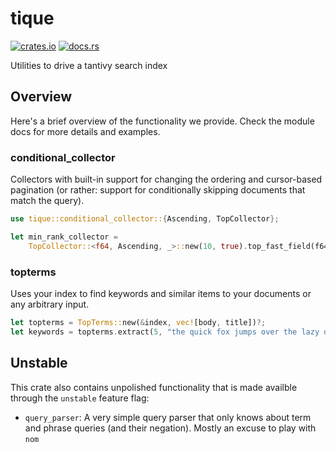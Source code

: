 # tique
[![crates.io](https://img.shields.io/crates/v/tique.svg)](https://crates.io/crates/tique)
[![docs.rs](https://docs.rs/tique/badge.svg)](https://docs.rs/tique)

Utilities to drive a tantivy search index

## Overview

Here's a brief overview of the functionality we provide. Check the
module docs for more details and examples.

### conditional_collector

Collectors with built-in support for changing the ordering and
cursor-based pagination (or rather: support for conditionally
skipping documents that match the query).

```rust
use tique::conditional_collector::{Ascending, TopCollector};

let min_rank_collector =
    TopCollector::<f64, Ascending, _>::new(10, true).top_fast_field(f64_field);
```

### topterms

Uses your index to find keywords and similar items to your documents
or any arbitrary input.

```rust
let topterms = TopTerms::new(&index, vec![body, title])?;
let keywords = topterms.extract(5, "the quick fox jumps over the lazy dog");
```

## Unstable

This crate also contains unpolished functionality that is made availble
through the `unstable` feature flag:

* `query_parser`: A very simple query parser that only knows about term
  and phrase queries (and their negation). Mostly an excuse to play
  with `nom`
